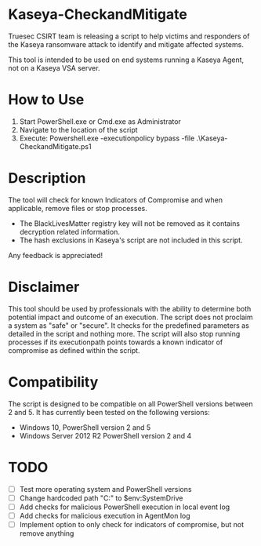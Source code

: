 # Kaseya-CheckandMitigate
Truesec CSIRT team is releasing a script to help victims and responders of the Kaseya ransomware attack to identify and mitigate affected systems. 

This tool is intended to be used on end systems running a Kaseya Agent, not on a Kaseya VSA server.

# How to Use
1. Start PowerShell.exe or Cmd.exe as Administrator
2. Navigate to the location of the script
3. Execute: Powershell.exe -executionpolicy bypass -file .\Kaseya-CheckandMitigate.ps1

# Description
The tool will check for known Indicators of Compromise and when applicable, remove files or stop processes. 

- The BlackLivesMatter registry key will not be removed as it contains decryption related information.
- The hash exclusions in Kaseya's script are not included in this script.

Any feedback is appreciated!

# Disclaimer
This tool should be used by professionals with the ability to determine both potential impact and outcome of an execution. The script does not proclaim a system as "safe" or "secure". 
It checks for the predefined parameters as detailed in the script and nothing more. The script will also stop running processes if its executionpath points towards a known indicator of compromise as defined within the script.

# Compatibility
The script is designed to be compatible on all PowerShell versions between 2 and 5. It has currently been tested on the following versions:
- Windows 10, PowerShell version 2 and 5
- Windows Server 2012 R2 PowerShell version 2 and 4

# TODO 
- [ ] Test more operating system and PowerShell versions
- [ ] Change hardcoded path "C:\" to $env:SystemDrive
- [ ] Add checks for malicious PowerShell execution in local event log
- [ ] Add checks for malicious execution in AgentMon log
- [ ] Implement option to only check for indicators of compromise, but not remove anything
